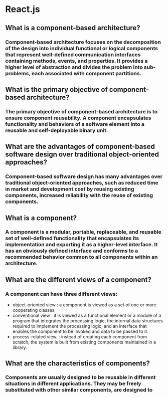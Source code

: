 # React.js
## What is a component-based architecture?

### Component-based architecture focuses on the decomposition of the design into individual functional or logical components that represent well-defined communication interfaces containing methods, events, and properties. It provides a higher level of abstraction and divides the problem into sub-problems, each associated with component partitions.

## What is the primary objective of component-based architecture?

### The primary objective of component-based architecture is to ensure component reusability. A component encapsulates functionality and behaviors of a software element into a reusable and self-deployable binary unit.

## What are the advantages of component-based software design over traditional object-oriented approaches?

### Component-based software design has many advantages over traditional object-oriented approaches, such as reduced time in market and development cost by reusing existing components, increased reliability with the reuse of existing components.

## What is a component?

### A component is a modular, portable, replaceable, and reusable set of well-defined functionality that encapsulates its implementation and exporting it as a higher-level interface. It has an obviously defined interface and conforms to a recommended behavior common to all components within an architecture.

## What are the different views of a component?

### A component can have three different views:
 -  object-oriented view : a component is viewed as a set of one or more cooperating classes
 - conventional view : it is viewed as a functional element or a module of a program that integrates the processing       logic, the internal data structures required to implement the processing logic, and an interface that enables the component to be invoked and data to be passed to it.
 - process-related view. : instead of creating each component from scratch, the system is built from existing components maintained in a library.


## What are the characteristics of components?

### Components are usually designed to be reusable in different situations in different applications. They may be freely substituted with other similar components, are designed to